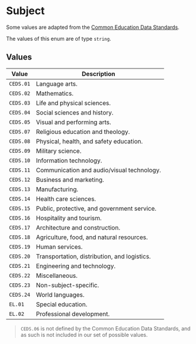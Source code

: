 # Subject
Some values are adapted from the [Common Education Data Standards](https://ceds.ed.gov/element/001518/).

The values of this enum are of type `string`.

## Values
| Value | Description |
| ----- | ----------- |
| `CEDS.01` | Language arts. |
| `CEDS.02` | Mathematics. |
| `CEDS.03` | Life and physical sciences. |
| `CEDS.04` | Social sciences and history. |
| `CEDS.05` | Visual and performing arts. |
| `CEDS.07` | Religious education and theology. |
| `CEDS.08` | Physical, health, and safety education. |
| `CEDS.09` | Military science. |
| `CEDS.10` | Information technology. |
| `CEDS.11` | Communication and audio/visual technology. |
| `CEDS.12` | Business and marketing. |
| `CEDS.13` | Manufacturing. |
| `CEDS.14` | Health care sciences. |
| `CEDS.15` | Public, protective, and government service. |
| `CEDS.16` | Hospitality and tourism. |
| `CEDS.17` | Architecture and construction. |
| `CEDS.18` | Agriculture, food, and natural resources. |
| `CEDS.19` | Human services. |
| `CEDS.20` | Transportation, distribution, and logistics. |
| `CEDS.21` | Engineering and technology. |
| `CEDS.22` | Miscellaneous. |
| `CEDS.23` | Non-subject-specific. |
| `CEDS.24` | World languages. |
| `EL.01` | Special education. |
| `EL.02` | Professional development. |

> `CEDS.06` is not defined by the Common Education Data Standards,
> and as such is not included in our set of possible values.

